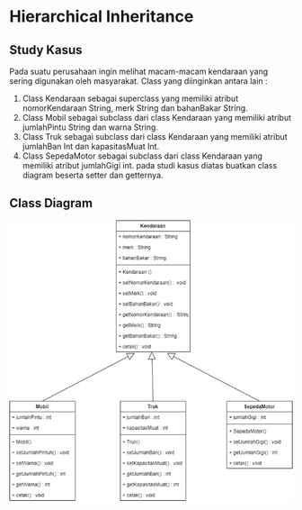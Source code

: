 # Hierarchical Inheritance
## Study Kasus
Pada suatu perusahaan ingin melihat macam-macam kendaraan yang sering digunakan oleh masyarakat. Class yang diinginkan antara lain :
1. Class Kendaraan sebagai superclass yang memiliki atribut nomorKendaraan String, merk String dan bahanBakar String.
2. Class Mobil sebagai subclass dari class Kendaraan yang memiliki atribut jumlahPintu String dan warna String.
3. Class Truk sebagai subclass dari class Kendaraan yang memiliki atribut jumlahBan Int dan kapasitasMuat Int.
4. Class SepedaMotor sebagai subclass dari class Kendaraan yang memiliki atribut jumlahGigi int.
pada studi kasus diatas buatkan class diagram beserta setter dan getternya.

## Class Diagram
<img src="img/1.png" />
